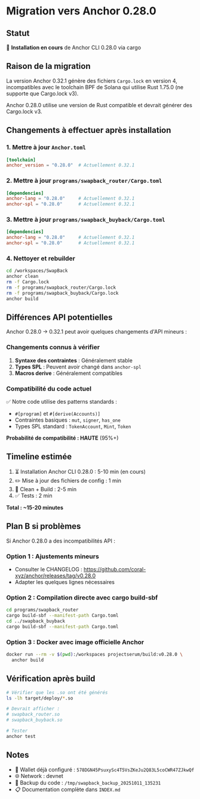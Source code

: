 # Migration vers Anchor 0.28.0

## Statut

🔄 **Installation en cours** de Anchor CLI 0.28.0 via cargo

## Raison de la migration

La version Anchor 0.32.1 génère des fichiers `Cargo.lock` en version 4, incompatibles avec le toolchain BPF de Solana qui utilise Rust 1.75.0 (ne supporte que Cargo.lock v3).

Anchor 0.28.0 utilise une version de Rust compatible et devrait générer des Cargo.lock v3.

## Changements à effectuer après installation

### 1. Mettre à jour `Anchor.toml`

```toml
[toolchain]
anchor_version = "0.28.0"  # Actuellement 0.32.1
```

### 2. Mettre à jour `programs/swapback_router/Cargo.toml`

```toml
[dependencies]
anchor-lang = "0.28.0"     # Actuellement 0.32.1
anchor-spl = "0.28.0"      # Actuellement 0.32.1
```

### 3. Mettre à jour `programs/swapback_buyback/Cargo.toml`

```toml
[dependencies]
anchor-lang = "0.28.0"     # Actuellement 0.32.1
anchor-spl = "0.28.0"      # Actuellement 0.32.1
```

### 4. Nettoyer et rebuilder

```bash
cd /workspaces/SwapBack
anchor clean
rm -f Cargo.lock
rm -f programs/swapback_router/Cargo.lock
rm -f programs/swapback_buyback/Cargo.lock
anchor build
```

## Différences API potentielles

Anchor 0.28.0 → 0.32.1 peut avoir quelques changements d'API mineurs :

### Changements connus à vérifier

1. **Syntaxe des contraintes** : Généralement stable
2. **Types SPL** : Peuvent avoir changé dans `anchor-spl`
3. **Macros derive** : Généralement compatibles

### Compatibilité du code actuel

✅ Notre code utilise des patterns standards :
- `#[program]` et `#[derive(Accounts)]`
- Contraintes basiques : `mut`, `signer`, `has_one`
- Types SPL standard : `TokenAccount`, `Mint`, `Token`

**Probabilité de compatibilité : HAUTE** (95%+)

## Timeline estimée

1. ⏳ Installation Anchor CLI 0.28.0 : 5-10 min (en cours)
2. ✏️ Mise à jour des fichiers de config : 1 min
3. 🔨 Clean + Build : 2-5 min
4. ✅ Tests : 2 min

**Total : ~15-20 minutes**

## Plan B si problèmes

Si Anchor 0.28.0 a des incompatibilités API :

### Option 1 : Ajustements mineurs
- Consulter le CHANGELOG : https://github.com/coral-xyz/anchor/releases/tag/v0.28.0
- Adapter les quelques lignes nécessaires

### Option 2 : Compilation directe avec cargo build-sbf
```bash
cd programs/swapback_router
cargo build-sbf --manifest-path Cargo.toml
cd ../swapback_buyback
cargo build-sbf --manifest-path Cargo.toml
```

### Option 3 : Docker avec image officielle Anchor
```bash
docker run --rm -v $(pwd):/workspaces projectserum/build:v0.28.0 \
  anchor build
```

## Vérification après build

```bash
# Vérifier que les .so ont été générés
ls -lh target/deploy/*.so

# Devrait afficher :
# swapback_router.so
# swapback_buyback.so

# Tester
anchor test
```

## Notes

- 🔐 Wallet déjà configuré : `578DGN45PsuxySc4T5VsZKeJu2Q83L5coCWR47ZJkwQf`
- 🌐 Network : devnet
- 💾 Backup du code : `/tmp/swapback_backup_20251011_135231`
- 📋 Documentation complète dans `INDEX.md`

